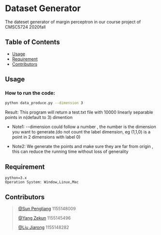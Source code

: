 # Dataset Generator
The dateset generator of margin perceptron in our course project of CMSC5724 2020fall

## Table of Contents

- [Usage](#usage)
- [Requirement](#requirement)
- [Contributors](#contributors)

## Usage
### How to run the code:

```sh
python data_produce.py --dimension 3
```

Result: This program will return a test.txt file with 10000 linearly separable points in n(default to 3) dimention 
  
- Note1:  --dimension could follow a number , the number is the dimension you want to generate.(do not count the label dimension, eg (1,1,0) is a point in 2 dimensions with label 0)

- Note2:  We generate the points and make sure they are far from origin , this can reduce the running time without loss of generality


## Requirement
```
python=3.x
Operation System: Window,Linux,Mac
```

## Contributors

> ​	[@Sun Pengliang](https://github.com/sunpengliang)  1155148009
> 
> ​	[@Yang Zekun](https://github.com/Dopeeee)          1155145496
> 
> ​	[@Liu Jiarong](https://github.com/laukawing)      1155148282
>

